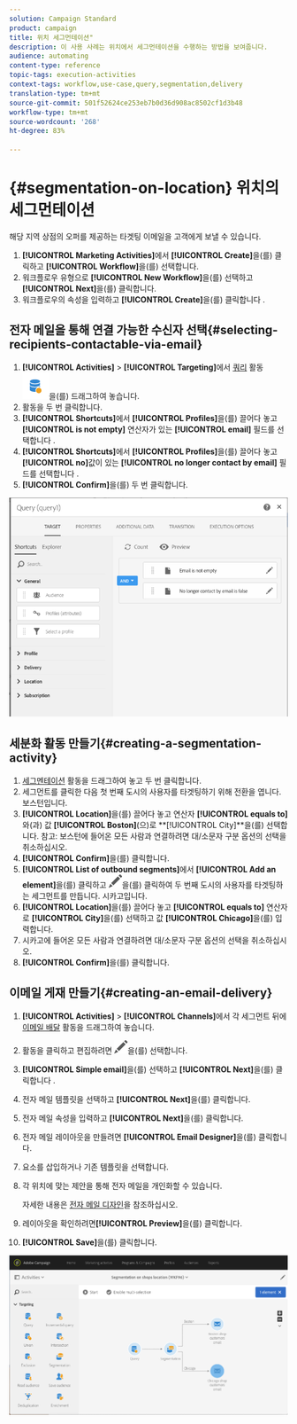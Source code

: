 ```yaml
---
solution: Campaign Standard
product: campaign
title: 위치 세그먼테이션"
description: 이 사용 사례는 위치에서 세그먼테이션을 수행하는 방법을 보여줍니다.
audience: automating
content-type: reference
topic-tags: execution-activities
context-tags: workflow,use-case,query,segmentation,delivery
translation-type: tm+mt
source-git-commit: 501f52624ce253eb7b0d36d908ac8502cf1d3b48
workflow-type: tm+mt
source-wordcount: '268'
ht-degree: 83%

---
```



# {#segmentation-on-location} 위치의 세그먼테이션

해당 지역 상점의 오퍼를 제공하는 타겟팅 이메일을 고객에게 보낼 수 있습니다.

1. **[!UICONTROL Marketing Activities]**&#x200B;에서 **[!UICONTROL Create]**&#x200B;을(를) 클릭하고 **[!UICONTROL Workflow]**&#x200B;을(를) 선택합니다.
1. 워크플로우 유형으로 **[!UICONTROL New Workflow]**&#x200B;을(를) 선택하고 **[!UICONTROL Next]**&#x200B;을(를) 클릭합니다.
1. 워크플로우의 속성을 입력하고 **[!UICONTROL Create]**&#x200B;을(를) 클릭합니다 .

## 전자 메일을 통해 연결 가능한 수신자 선택{#selecting-recipients-contactable-via-email}

1. **[!UICONTROL Activities]** > **[!UICONTROL Targeting]**&#x200B;에서 [쿼리](../../automating/using/query.md) 활동 ![](assets/query.png)을(를) 드래그하여 놓습니다.
1. 활동을 두 번 클릭합니다.
1. **[!UICONTROL Shortcuts]**&#x200B;에서 **[!UICONTROL Profiles]**&#x200B;을(를) 끌어다 놓고 **[!UICONTROL is not empty]** 연산자가 있는 **[!UICONTROL email]** 필드를 선택합니다 .
1. **[!UICONTROL Shortcuts]**&#x200B;에서 **[!UICONTROL Profiles]**&#x200B;을(를) 끌어다 놓고 **[!UICONTROL no]**&#x200B;값이 있는 **[!UICONTROL no longer contact by email]** 필드를 선택합니다 .
1. **[!UICONTROL Confirm]**&#x200B;을(를) 두 번 클릭합니다.

![](assets/wf-complement-query.png)

## 세분화 활동 만들기{#creating-a-segmentation-activity}

1. [세그멘테이션](../../automating/using/segmentation.md) 활동을 드래그하여 놓고 두 번 클릭합니다.
1. 세그먼트를 클릭한 다음 첫 번째 도시의 사용자를 타겟팅하기 위해 전환을 엽니다. 보스턴입니다.
1. **[!UICONTROL Location]**&#x200B;을(를) 끌어다 놓고 연산자 **[!UICONTROL equals to]**&#x200B;와(과) 값 **[!UICONTROL Boston]**(으)로 **[!UICONTROL City]**을(를) 선택합니다. 
참고: 보스턴에 들어온 모든 사람과 연결하려면 대/소문자 구분 옵션의 선택을 취소하십시오.
1. **[!UICONTROL Confirm]**&#x200B;을(를) 클릭합니다.
1. **[!UICONTROL List of outbound segments]**&#x200B;에서 **[!UICONTROL Add an element]**&#x200B;을(를) 클릭하고 ![](assets/edit_darkgrey-24px.png)을(를) 클릭하여 두 번째 도시의 사용자를 타겟팅하는 세그먼트를 만듭니다. 시카고입니다.
1. **[!UICONTROL Location]**&#x200B;을(를) 끌어다 놓고 **[!UICONTROL equals to]** 연산자로 **[!UICONTROL City]**&#x200B;을(를) 선택하고 값 **[!UICONTROL Chicago]**&#x200B;을(를) 입력합니다.
1. 시카고에 들어온 모든 사람과 연결하려면 대/소문자 구분 옵션의 선택을 취소하십시오.
1. **[!UICONTROL Confirm]**&#x200B;을(를) 클릭합니다.

## 이메일 게재 만들기{#creating-an-email-delivery}

1. **[!UICONTROL Activities]** > **[!UICONTROL Channels]**&#x200B;에서 각 세그먼트 뒤에 [이메일 배달](../../automating/using/email-delivery.md) 활동을 드래그하여 놓습니다.
1. 활동을 클릭하고 편집하려면 ![](assets/edit_darkgrey-24px.png)을(를) 선택합니다.
1. **[!UICONTROL Simple email]**&#x200B;을(를) 선택하고 **[!UICONTROL Next]**&#x200B;을(를) 클릭합니다 .
1. 전자 메일 템플릿을 선택하고 **[!UICONTROL Next]**&#x200B;을(를) 클릭합니다.
1. 전자 메일 속성을 입력하고 **[!UICONTROL Next]**&#x200B;을(를) 클릭합니다.
1. 전자 메일 레이아웃을 만들려면 **[!UICONTROL Email Designer]**&#x200B;을(를) 클릭합니다.
1. 요소를 삽입하거나 기존 템플릿을 선택합니다.
1. 각 위치에 맞는 제안을 통해 전자 메일을 개인화할 수 있습니다.

   자세한 내용은 [전자 메일 디자인](../../designing/using/designing-from-scratch.md#designing-an-email-content-from-scratch)을 참조하십시오.

1. 레이아웃을 확인하려면&#x200B;**[!UICONTROL Preview]**&#x200B;을(를) 클릭합니다.
1. **[!UICONTROL Save]**&#x200B;을(를) 클릭합니다.

![](assets/wf-segmentation-location.png)

